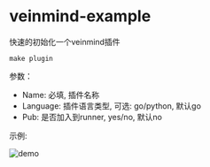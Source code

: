 # veinmind-example

快速的初始化一个veinmind插件

`make plugin `

参数：

+ Name: 必填, 插件名称
+ Language: 插件语言类型, 可选: go/python, 默认go
+ Pub: 是否加入到runner, yes/no, 默认no

示例:

![demo](https://veinmind-cache.oss-cn-hangzhou.aliyuncs.com/img/docs/veinmind-example/exampledemo.png)